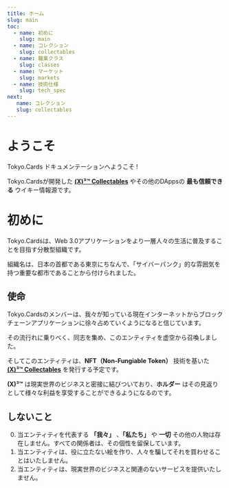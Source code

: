 ```yaml
---
title: ホーム
slug: main
toc:
  - name: 初めに 
    slug: main 
  - name: コレクション 
    slug: collectables 
  - name: 職業クラス 
    slug: classes 
  - name: マーケット 
    slug: markets 
  - name: 技術仕様 
    slug: tech_spec 
next: 
   name: コレクション
   slug: collectables 
---
```


# ようこそ
Tokyo.Cards ドキュメンテーションへようこそ !

Tokyo.Cardsが開発した __[(X)³™ Collectables](/wiki/?slug=collectables&lang=ja)__ やその他のDAppsの __最も信頼できる__ ウイキー情報源です。

# 初めに
Tokyo.Cardsは、Web 3.0アプリケーションをより一層人々の生活に普及することを目指す分散型組織です。

組織名は、日本の首都である東京にちなんで、「サイバーパンク」的な雰囲気を持つ重要な都市であることから付けられました。

## 使命 
Tokyo.Cardsのメンバーは、我々が知っている現在インターネットからブロックチェーンアプリケーションに徐々占めていくようになると信じています。

その流行れに乗りべく、同志を集め、このエンティティを虚空から召喚しました。

そしてこのエンティティは、__NFT（Non-Fungiable Token）__ 技術を基いた __[(X)³™ Collectables](/wiki/?slug=collectables&lang=ja)__ を発行する予定です。

__(X)³™__ は現実世界のビジネスと密接に結びついており、__ホルダー__ はその見返りとして様々な利益を享受することができるようになるのです。


## しないこと
0. 当エンティティを代表する __「我々」__ 、__「私たち」__ や __一切__ その他の人物は存在しません。すべての関係者は、その個性を留保しています。
1. 当エンティティは、役に立たない絵を作り、人々を騙してそれを買わせることはいたしません。
2. 当エンティティは、現実世界のビジネスと関連のないサービスを提供いたしません。
